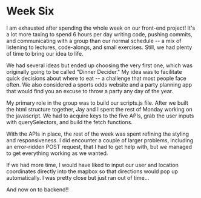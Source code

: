 # Week Six

I am exhausted after spending the whole week on our front-end project! It's a lot more taxing to spend 6 hours per day writing code, pushing commits, and communicating with a group than our normal schedule -- a mix of listening to lectures, code-alongs, and small exercises. Still, we had plenty of time to bring our idea to life. 

We had several ideas but ended up choosing the very first one, which was originally going to be called "Dinner Decider." My idea was to facilitate quick decisions about where to eat -- a challenge that most people face often. We also considered a sports odds website and a party planning app that would find you an excuse to throw a party any day of the year.

My primary role in the group was to build our scripts.js file. After we built the html structure together, Jay and I spent the rest of Monday working on the javascript. We had to acquire keys to the five APIs, grab the user inputs with querySelectors, and build the fetch functions. 

With the APIs in place, the rest of the week was spent refining the styling and responsiveness. I did encounter a couple of larger problems, including an error-ridden POST request, that I had to get help with, but we managed to get everything working as we wanted.

If we had more time, I would have liked to input our user and location coordinates directly into the mapbox so that directions would pop up automatically. I was pretty close but just ran out of time...

And now on to backend!!
